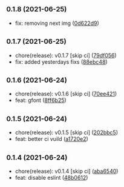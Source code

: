 ## <small>0.1.8 (2021-06-25)</small>

* fix: removing next img ([0d622d9](https://github.com/simonecorsi/simonecorsi.dev/commit/0d622d9))



## <small>0.1.7 (2021-06-25)</small>

* chore(release): v0.1.7 [skip ci] ([79df056](https://github.com/simonecorsi/simonecorsi.dev/commit/79df056))
* fix: added yesterdays fixs ([88ebc48](https://github.com/simonecorsi/simonecorsi.dev/commit/88ebc48))



## <small>0.1.6 (2021-06-24)</small>

* chore(release): v0.1.6 [skip ci] ([70ee421](https://github.com/simonecorsi/simonecorsi.dev/commit/70ee421))
* feat: gfont ([8ff6b25](https://github.com/simonecorsi/simonecorsi.dev/commit/8ff6b25))



## <small>0.1.5 (2021-06-24)</small>

* chore(release): v0.1.5 [skip ci] ([202bbc5](https://github.com/simonecorsi/simonecorsi.dev/commit/202bbc5))
* feat: better ci vuild ([a1720e2](https://github.com/simonecorsi/simonecorsi.dev/commit/a1720e2))



## <small>0.1.4 (2021-06-24)</small>

* chore(release): v0.1.4 [skip ci] ([aba6540](https://github.com/simonecorsi/simonecorsi.dev/commit/aba6540))
* feat: disable eslint ([48b0612](https://github.com/simonecorsi/simonecorsi.dev/commit/48b0612))




